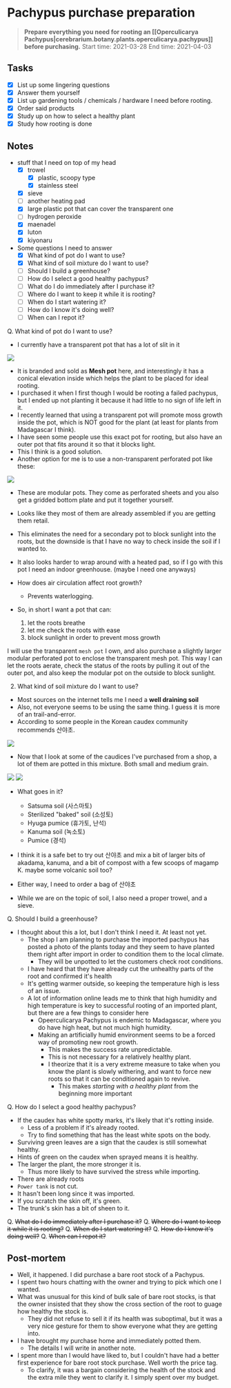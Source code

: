 # Pachypus purchase preparation

> **Prepare everything you need for rooting an [[Operculicarya Pachypus|cerebrarium.botany.plants.operculicarya.pachypus]] before purchasing.**
> Start time: 2021-03-28
> End time: 2021-04-03

## Tasks

- [x] List up some lingering questions
- [x] Answer them yourself
- [x] List up gardening tools / chemicals / hardware I need before rooting.
- [x] Order said products
- [x] Study up on how to select a healthy plant
- [x] Study how rooting is done

## Notes

- stuff that I need on top of my head
  - [x] trowel
    - [x] plastic, scoopy type
    - [x] stainless steel
  - [x] sieve
  - [ ] another heating pad
  - [x] large plastic pot that can cover the transparent one
  - [ ] hydrogen peroxide
  - [x] maenadel
  - [x] luton
  - [x] kiyonaru

- Some questions I need to answer
  - [x] What kind of pot do I want to use?
  - [x] What kind of soil mixture do I want to use?
  - [ ] Should I build a greenhouse?
  - [ ] How do I select a good healthy pachypus?
  - [ ] What do I do immediately after I purchase it?
  - [ ] Where do I want to keep it while it is rooting?
  - [ ] When do I start watering it?
  - [ ] How do I know it's doing well?
  - [ ] When can I repot it?

Q. What kind of pot do I want to use?

- I currently have a transparent pot that has a lot of slit in it

![](/assets/images/2021-03-29-23-35-19.png)

- It is branded and sold as **Mesh pot** here, and interestingly it has a conical elevation inside which helps the plant to be placed for ideal rooting.
- I purchased it when I first though I would be rooting a failed pachypus, but I ended up not planting it because it had little to no sign of life left in it.
- I recently learned that using a transparent pot will promote moss growth inside the pot, which is NOT good for the plant (at least for plants from Madagascar I think).
- I have seen some people use this exact pot for rooting, but also have an outer pot that fits around it so that it blocks light.
- This I think is a good solution.
- Another option for me is to use a non-transparent perforated pot like these:

![](/assets/images/2021-03-29-23-42-18.png)

- These are modular pots. They come as perforated sheets and you also get a gridded bottom plate and put it together yourself.

- Looks like they most of them are already assembled if you are getting them retail.

- This eliminates the need for a secondary pot to block sunlight into the roots, but the downside is that I have no way to check inside the soil if I wanted to.

- It also looks harder to wrap around with a heated pad, so if I go with this pot I need an indoor greenhouse. (maybe I need one anyways)

- How does air circulation affect root growth?
  - Prevents waterlogging.

- So, in short I want a pot that can:
  1. let the roots breathe
  2. let me check the roots with ease
  3. block sunlight in order to prevent moss growth

I will use the transparent `mesh pot` I own, and also purchase a slightly larger modular perforated pot to enclose the transparent mesh pot. This way I can let the roots aerate, check the status of the roots by pulling it out of the outer pot, and also keep the modular pot on the outside to block sunlight.

2. What kind of soil mixture do I want to use?

- Most sources on the internet tells me I need a **well draining soil**
- Also, not everyone seems to be using the same thing. I guess it is more of an trail-and-error.
- According to some people in the Korean caudex community recommends 산야초.

![](/assets/images/2021-03-30-00-01-43.png)

- Now that I look at some of the caudices I've purchased from a shop, a lot of them are potted in this mixture. Both small and medium grain.

![](/assets/images/2021-03-30-00-02-15.png)
![](/assets/images/2021-03-30-00-02-35.png)

- What goes in it?
  - Satsuma soil (사스마토)
  - Sterilized "baked" soil (소성토)
  - Hyuga pumice (휴가토, 난석)
  - Kanuma soil (녹소토)
  - Pumice (경석)

- I think it is a safe bet to try out 산야초 and mix a bit of larger bits of akadama, kanuma, and a bit of compost with a few scoops of magamp K. maybe some volcanic soil too?

- Either way, I need to order a bag of 산야초

- While we are on the topic of soil, I also need a proper trowel, and a sieve.

Q. Should I build a greenhouse?

- I thought about this a lot, but I don't think I need it. At least not yet.
  - The shop I am planning to purchase the imported pachypus has posted a photo of the plants today and they seem to have planted them right after import in order to condition them to the local climate.
    - They will be unpotted to let the customers check root conditions.
  - I have heard that they have already cut the unhealthy parts of the root and confirmed it's health
  - It's getting warmer outside, so keeping the temperature high is less of an issue.
  - A lot of information online leads me to think that high humidity and high temperature is key to successful rooting of an imported plant, but there are a few things to consider here
    - Opeerculicarya Pachypus is endemic to Madagascar, where you do have high heat, but not much high humidity.
    - Making an artificially humid environment seems to be a forced way of promoting new root growth.
      - This makes the success rate unpredictable.
      - This is not necessary for a relatively healthy plant.
      - I theorize that it is a very extreme measure to take when you know the plant is slowly withering, and want to force new roots so that it can be conditioned again to revive.
        - This makes _starting with a healthy plant_ from the beginning more important

Q. How do I select a good healthy pachypus?

- If the caudex has white spotty marks, it's likely that it's rotting inside.
  - Less of a problem if it's already rooted.
  - Try to find something that has the least white spots on the body.
- Surviving green leaves are a sign that the caudex is still somewhat healthy.
- Hints of green on the caudex when sprayed means it is healthy.
- The larger the plant, the more stronger it is.
  - Thus more likely to have survived the stress while importing.
- There are already roots
- `Power tank` is not cut.
- It hasn't been long since it was imported.
- If you scratch the skin off, it's green.
- The trunk's skin has a bit of sheen to it.

Q. ~~What do I do immediately after I purchase it?~~
Q. ~~Where do I want to keep it while it is rooting?~~
Q. ~~When do I start watering it?~~
Q. ~~How do I know it's doing well?~~
Q. ~~When can I repot it?~~

## Post-mortem

- Well, it happened. I did purchase a bare root stock of a Pachypus.
- I spent two hours chatting with the owner and trying to pick which one I wanted.
- What was unusual for this kind of bulk sale of bare root stocks, is that the owner insisted that they show the cross section of the root to guage how healthy the stock is.
  - They did not refuse to sell it if its health was suboptimal, but it was a very nice gesture for them to show everyone what they are getting into.
- I have brought my purchase home and immediately potted them.
  - The details I will write in another note.
- I spent more than I would have liked to, but I couldn't have had a better first experience for bare root stock purchase. Well worth the price tag.
  - To clarify, it was a bargain considering the health of the stock and the extra mile they went to clarify it. I simply spent over my budget.

